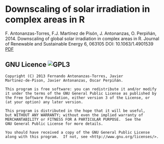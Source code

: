Downscaling of solar irradiation in complex areas in R
===========

F. Antonanzas-Torres, F.J. Martínez de Pisón, J. Antonanzas, O. Perpiñán, 2014. Downscaling of global solar irradiation in complex areas in R. Journal of Renewable and Sustainable Energy 6, 063105 DOI: 10.1063/1.4901539
[PDF](http://oscarperpinan.github.io/papers/Antonanzas-Torres.MartinezdePison.ea2014.pdf)

GNU Licence ![GPL3](http://www.gnu.org/graphics/gplv3-127x51.png)
----

    Copyright (C) 2013 Fernando Antonanzas-Torres, Javier
    Martinez-de-Pison, Javier Antonanzas, Oscar Perpiñán.
  
    This program is free software: you can redistribute it and/or modify
    it under the terms of the GNU General Public License as published by
    the Free Software Foundation, either version 3 of the License, or
    (at your option) any later version.

    This program is distributed in the hope that it will be useful,
    but WITHOUT ANY WARRANTY; without even the implied warranty of
    MERCHANTABILITY or FITNESS FOR A PARTICULAR PURPOSE.  See the
    GNU General Public License for more details.

    You should have received a copy of the GNU General Public License
    along with this program.  If not, see <http://www.gnu.org/licenses/>.

